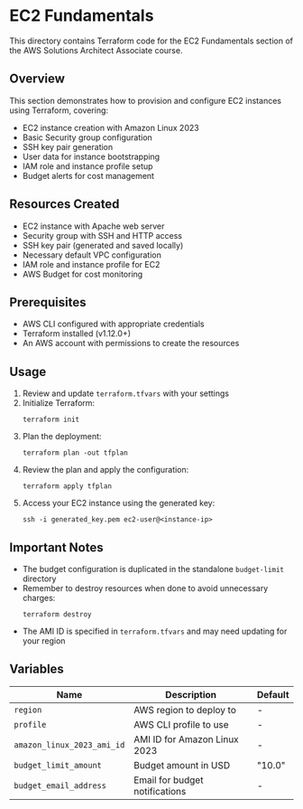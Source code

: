# EC2 Fundamentals

This directory contains Terraform code for the EC2 Fundamentals section of the AWS Solutions Architect Associate course.

## Overview

This section demonstrates how to provision and configure EC2 instances using Terraform, covering:

- EC2 instance creation with Amazon Linux 2023
- Basic Security group configuration
- SSH key pair generation
- User data for instance bootstrapping
- IAM role and instance profile setup
- Budget alerts for cost management

## Resources Created

- EC2 instance with Apache web server
- Security group with SSH and HTTP access
- SSH key pair (generated and saved locally)
- Necessary default VPC configuration
- IAM role and instance profile for EC2
- AWS Budget for cost monitoring

## Prerequisites

- AWS CLI configured with appropriate credentials
- Terraform installed (v1.12.0+)
- An AWS account with permissions to create the resources

## Usage

1. Review and update `terraform.tfvars` with your settings
2. Initialize Terraform:
   ```
   terraform init
   ```
3. Plan the deployment:
   ```
   terraform plan -out tfplan
   ```
4. Review the plan and apply the configuration:
   ```
   terraform apply tfplan
   ```
5. Access your EC2 instance using the generated key:
   ```
   ssh -i generated_key.pem ec2-user@<instance-ip>
   ```
   
## Important Notes

- The budget configuration is duplicated in the standalone `budget-limit` directory
- Remember to destroy resources when done to avoid unnecessary charges:
  ```
  terraform destroy
  ```
- The AMI ID is specified in `terraform.tfvars` and may need updating for your region

## Variables

| Name | Description | Default |
|------|-------------|---------|
| `region` | AWS region to deploy to | - |
| `profile` | AWS CLI profile to use | - |
| `amazon_linux_2023_ami_id` | AMI ID for Amazon Linux 2023 | - |
| `budget_limit_amount` | Budget amount in USD | "10.0" |
| `budget_email_address` | Email for budget notifications | - |